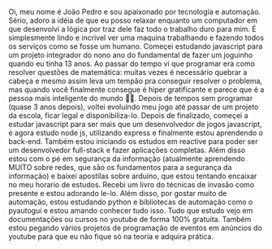 Oi, meu nome é João Pedro e sou apaixonado por tecnologia e automação. Sério, adoro a idéia de que eu posso relaxar enquanto um computador em que desenvolvi
a lógica por traz dele faz todo o trabalho duro para mim. É simplesmente lindo e incrivel ver uma maquina trabalhando e fazendo todos os serviços como se 
fosse um humano.
  Começei estudando javascript para um projeto integrador do nono ano do fundamental de fazer um joguinho quando eu tinha 13 anos. Ao passar do tempo vi que
programar era como resolver questões de matemática: muitas vezes é necessário quebrar a cabeça e mesmo assim leva um tempão pra conseguir resolver o problema,
mas quando você finalmente consegue é hiper gratificante e parece que é a pessoa mais inteligente do mundo 🤣🤣. Depois de tempos sem programar (quase 3 anos depois),
voltei evoluíndo meu jogo até passar de um projeto da escola, ficar legal e disponibiliza-lo. Depois de finalizado, começei a estudar javascript para ser
mais que um desenvolvedor de jogos javascript, e agora estudo node js, utilizando express e finalmente estou aprendendo o back-end. Também estou iniciando
os estudos em reactive para poder ser um desenvolvedor full-stack e fazer aplicações completas. Além disso estou com o pé em segurança da informação (atualmente
aprendendo MUITO sobre redes, que são os fundamentos para a segurança da informação) e baixei apostilas sobre arduíno, que estou tentando encaixar no meu horario
de estudos. Recebi um livro do técnicas de invasão como presente e estou adorando le-lo.  Além disso, por gostar muito de automação, estou estudando python e
bibliotecas de automação como o pyautogui e estou amando conhecer tudo isso.
 Tudo que estudo vejo em documentações ou cursos no youtube de forma 100% gratuita. Também estou pegando vários projetos de programação de eventos em anúncios do
youtube para que eu não fique só na teoria e adquira prática.
